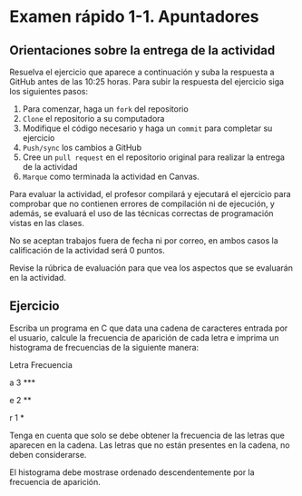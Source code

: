 # Examen rápido 1-1. Apuntadores

## Orientaciones sobre la entrega de la actividad

Resuelva el ejercicio que aparece a continuación y suba la respuesta a GitHub antes de las 10:25 horas. Para subir la respuesta del ejercicio siga los siguientes pasos:

1. Para comenzar, haga un `fork` del repositorio
2. `Clone` el repositorio a su computadora
3. Modifique el código necesario y haga un `commit` para completar su ejercicio
4. `Push/sync` los cambios a GitHub
5. Cree un `pull request` en el repositorio original para realizar la entrega de la actividad
6. `Marque` como terminada la actividad en Canvas.

Para evaluar la actividad, el profesor compilará y ejecutará el ejercicio para comprobar que no contienen errores de compilación ni de ejecución, y además, se evaluará el uso de las técnicas correctas de programación vistas en las clases.

No se aceptan trabajos fuera de fecha ni por correo, en ambos casos la calificación de la actividad será 0 puntos.

Revise la rúbrica de evaluación para que vea los aspectos que se evaluarán en la actividad.

## Ejercicio

Escriba un programa en C que data una cadena de caracteres entrada por el usuario, calcule la frecuencia de aparición de cada letra e imprima un histograma de frecuencias de la siguiente manera:

Letra        Frecuencia

a                   3               ***

e                   2               **

r                   1               *


Tenga en cuenta que solo se debe obtener la frecuencia de las letras que aparecen en la cadena. Las letras que no están presentes en la cadena, no deben considerarse.

El histograma debe mostrase ordenado descendentemente por la frecuencia de aparición.
